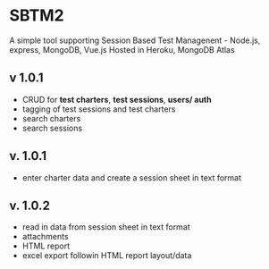 # SBTM2
A simple tool supporting Session Based Test Managenent - Node.js, express, MongoDB, Vue.js
Hosted in Heroku, MongoDB Atlas

## v 1.0.1 

* CRUD for __test charters__, __test sessions__, __users/ auth__
* tagging of test sessions and test charters
* search charters
* search sessions

## v. 1.0.1
* enter charter data and create a session sheet in text format


## v. 1.0.2 
* read in data from session sheet in text format
* attachments
* HTML report
* excel export followin HTML report layout/data